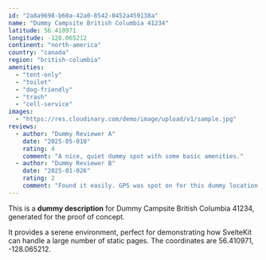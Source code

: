 ```yaml
---
id: "2a8a9698-b60a-42a0-8542-0452a459138a"
name: "Dummy Campsite British Columbia 41234"
latitude: 56.410971
longitude: -128.065212
continent: "north-america"
country: "canada"
region: "british-columbia"
amenities:
  - "tent-only"
  - "toilet"
  - "dog-friendly"
  - "trash"
  - "cell-service"
images:
  - "https://res.cloudinary.com/demo/image/upload/v1/sample.jpg"
reviews:
  - author: "Dummy Reviewer A"
    date: "2025-05-010"
    rating: 4
    comment: "A nice, quiet dummy spot with some basic amenities."
  - author: "Dummy Reviewer B"
    date: "2025-01-026"
    rating: 2
    comment: "Found it easily. GPS was spot on for this dummy location."
---
```


This is a **dummy description** for Dummy Campsite British Columbia 41234, generated for the proof of concept.

It provides a serene environment, perfect for demonstrating how SvelteKit can handle a large number of static pages. The coordinates are 56.410971, -128.065212.
